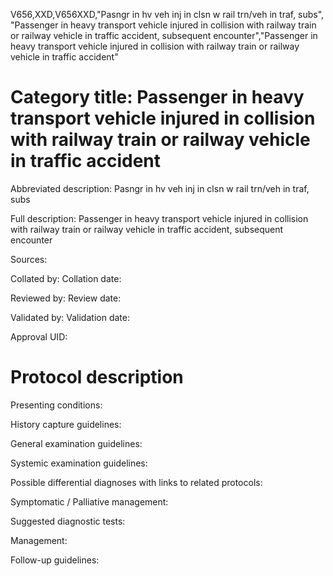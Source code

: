 V656,XXD,V656XXD,"Pasngr in hv veh inj in clsn w rail trn/veh in traf, subs", "Passenger in heavy transport vehicle injured in collision with railway train or railway vehicle in traffic accident, subsequent encounter","Passenger in heavy transport vehicle injured in collision with railway train or railway vehicle in traffic accident"
# Category title: Passenger in heavy transport vehicle injured in collision with railway train or railway vehicle in traffic accident

Abbreviated description: Pasngr in hv veh inj in clsn w rail trn/veh in traf, subs

Full description: Passenger in heavy transport vehicle injured in collision with railway train or railway vehicle in traffic accident, subsequent encounter

Sources:

Collated by:
Collation date:

Reviewed by:
Review date:

Validated by:
Validation date:

Approval UID:

# Protocol description

Presenting conditions:

History capture guidelines:

General examination guidelines:

Systemic examination guidelines:

Possible differential diagnoses with links to related protocols:

Symptomatic / Palliative management:

Suggested diagnostic tests:

Management:

Follow-up guidelines:
